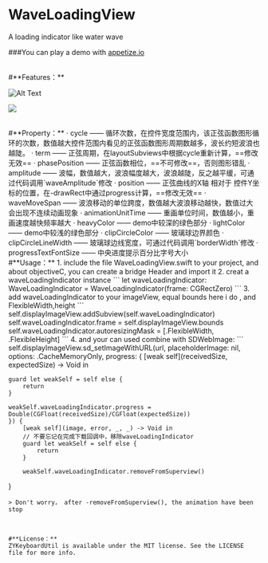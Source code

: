 # WaveLoadingView
A loading indicator like water wave

###You can play a demo with [appetize.io](https://appetize.io/app/9upnjbk9hwjaz9hjyzuz41788c?device=iphone5s&scale=75&orientation=portrait&osVersion=9.2)


<br>
#**Features：**

![Alt Text](https://raw.githubusercontent.com/liuzhiyi1992/WaveLoadingView/master/WaveLoadingView/2016-01-19%2000_30_06.gif)

![](https://raw.githubusercontent.com/liuzhiyi1992/WaveLoadingView/master/WaveLoadingView/2016-01-17%2017_36_30.gif)

<br>
#**Property：**
· cycle —— 循环次数，在控件宽度范围内，该正弦函数图形循环的次数，数值越大控件范围内看见的正弦函数图形周期数越多，波长约短波浪也越陡。  
· term —— 正弦周期，在layoutSubviews中根据cycle重新计算，==修改无效==  
· phasePosition —— 正弦函数相位，==不可修改==，否则图形错乱  
· amplitude —— 波幅，数值越大，波浪幅度越大，波浪越陡，反之越平缓，可通过代码调用`waveAmplitude`修改  
· position —— 正弦曲线的X轴 相对于 控件Y坐标的位置，在-drawRect中通过progress计算，==修改无效==  
· waveMoveSpan —— 波浪移动的单位跨度，数值越大波浪移动越快，数值过大会出现不连续动画现象  
· animationUnitTime —— 重画单位时间，数值越小，重画速度越快频率越大  
· heavyColor —— demo中较深的绿色部分  
· lightColor —— demo中较浅的绿色部分  
· clipCircleColor —— 玻璃球边界颜色  
· clipCircleLineWidth —— 玻璃球边线宽度，可通过代码调用`borderWidth`修改  
· progressTextFontSize —— 中央进度提示百分比字号大小


<br>
#**Usage：**
1. include the file WaveLoadingView.swift to your project, and about objectiveC, you can create a bridge Header and import it
2. creat a waveLoadingIndicator instance
```
let waveLoadingIndicator: WaveLoadingIndicator = WaveLoadingIndicator(frame: CGRectZero)
```
3. add waveLoadingIndicator to your imageView, equal bounds here i do , and FlexibleWidth,height
```
self.displayImageView.addSubview(self.waveLoadingIndicator)  
self.waveLoadingIndicator.frame = self.displayImageView.bounds  
self.waveLoadingIndicator.autoresizingMask = [.FlexibleWidth, .FlexibleHeight]
```
4. and your can used combine with SDWebImage:
```
self.displayImageView.sd_setImageWithURL(url, placeholderImage: nil, options: .CacheMemoryOnly, progress: {
    [weak self](receivedSize, expectedSize) -> Void in
    
    guard let weakSelf = self else {
        return
    }
    
    weakSelf.waveLoadingIndicator.progress = Double(CGFloat(receivedSize)/CGFloat(expectedSize))
    }) {
        [weak self](image, error, _, _) -> Void in
        // 不要忘记在完成下载回调中，移除waveLoadingIndicator
        guard let weakSelf = self else {
            return
        }
        
        weakSelf.waveLoadingIndicator.removeFromSuperview()
}
```
> Don't worry， after -removeFromSuperview(), the animation have been stop



#**License：** 
ZYKeyboardUtil is available under the MIT license. See the LICENSE file for more info.
